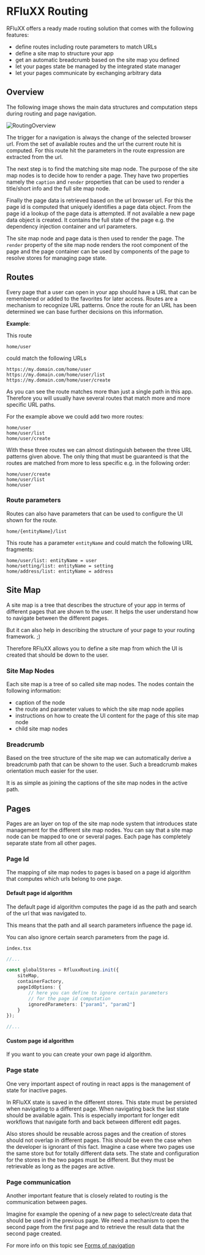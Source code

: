 # RFluXX Routing

RFluXX offers a ready made routing solution that comes with the following features:

- define routes including route parameters to match URLs
- define a site map to structure your app
- get an automatic breadcrumb based on the site map you defined
- let your pages state be managed by the integrated state manager
- let your pages communicate by exchanging arbitrary data
    
## Overview

The following image shows the main data structures and computation steps during routing and page navigation.

![RoutingOverview](pages_and_state.svg)

The trigger for a navigation is always the change of the selected browser url. From the set of available routes and the url the current route hit is computed. For this route hit the parameters in the route expression are extracted from the url.

The next step is to find the matching site map node. The purpose of the site map nodes is to decide how to render a page. They have two properties namely the `caption` and `render` properties that can be used to render a title/short info and the full site map node.

Finally the page data is retrieved based on the url browser url. For this the page id is computed that uniquely identifies a page data object. From the page id a lookup of the page data is attempted. If not available a new page data object is created. It contains the full state of the page e.g. the dependency injection container and url parameters.

The site map node and page data is then used to render the page. The `render` property of the site map node renders the root component of the page and the page container can be used by components of the page to resolve stores for managing page state.

## Routes

Every page that a user can open in your app should have a URL that can be remembered or added to the favorites for later access.
Routes are a mechanism to recognize URL patterns. Once the route for an URL has been determined we can base further decisions on
this information.

__Example__:

This route

    home/user

could match the following URLs

    https://my.domain.com/home/user
    https://my.domain.com/home/user/list
    https://my.domain.com/home/user/create

As you can see the route matches more than just a single path in this app. Therefore you will usually have several routes that match more and more specific URL paths.

For the example above we could add two more routes:

    home/user
    home/user/list
    home/user/create
    
With these three routes we can almost distinguish between the three URL patterns given above. The only thing that must be guaranteed is that the routes are matched from more to less specific e.g. in the following order:

    home/user/create
    home/user/list
    home/user
    
### Route parameters

Routes can also have parameters that can be used to configure the UI shown for the route.

    home/{entityName}/list
    
This route has a parameter `entityName` and could match the following URL fragments:

    home/user/list: entityName = user
    home/setting/list: entityName = setting
    home/address/list: entityName = address
    
## Site Map

A site map is a tree that describes the structure of your app in terms of different pages that are shown to the user. It helps the user understand how to navigate between the different pages.

But it can also help in describing the structure of your page to your routing framework. ;)

Therefore RFluXX allows you to define a site map from which the UI is created that should be down to the user.

### Site Map Nodes

Each site map is a tree of so called site map nodes. The nodes contain the following information:

- caption of the node
- the route and parameter values to which the site map node applies
- instructions on how to create the UI content for the page of this site map node
- child site map nodes

### Breadcrumb

Based on the tree structure of the site map we can automatically derive a breadcrumb path that can be shown to the user. Such a breadcrumb makes orientation much easier for the user.

It is as simple as joining the captions of the site map nodes in the active path.

## Pages

Pages are an layer on top of the site map node system that introduces state management for the different site map nodes. You can say that a site map node can be mapped to one or several pages. Each page has completely separate state from all other pages.

### Page Id

The mapping of site map nodes to pages is based on a page id algorithm that computes which urls belong to one page. 

#### Default page id algorithm

The default page id algorithm computes the page id as the path and search of the url that was navigated to. 

This means that the path and all search parameters influence the page id. 

You can also ignore certain search parameters from the page id.

`index.tsx`
```typescript
//...

const globalStores = RfluxxRouting.init({
    siteMap,
    containerFactory,
    pageIdOptions: {
        // here you can define to ignore certain parameters
        // for the page id computation
        ignoredParameters: ["param1", "param2"]
    }
});

//...
```

#### Custom page id algorithm

If you want to you can create your own page id algorithm. 

### Page state

One very important aspect of routing in react apps is the management of state for inactive pages.

In RFluXX state is saved in the different stores. This state must be persisted when navigating to a different page. When navigating back the last state should be available again. This is especially important for longer edit workflows that navigate forth and back between different edit pages.

Also stores should be reusable across pages and the creation of stores should not overlap in different pages. This should be even the case when the developer is ignorant of this fact. Imagine a case where two pages use the same store but for totally different data sets. The state and configuration for the stores in the two pages must be different. But they must be retrievable as long as the pages are active.

### Page communication

Another important feature that is closely related to routing is the communication between pages.

Imagine for example the opening of a new page to select/create data that should be used in the previous page.
We need a mechanism to open the second page from the first page and to retrieve the result data that the second page created.

For more info on this topic see [Forms of navigation](navigation_forms.md)